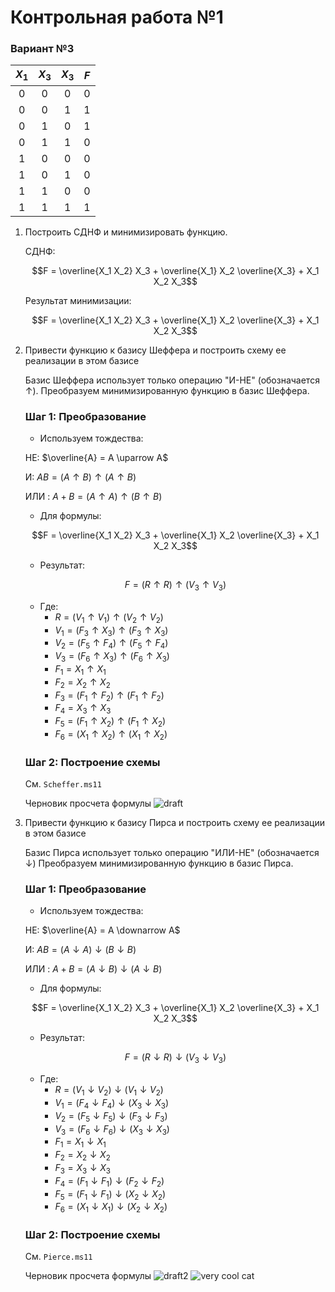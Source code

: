 # Контрольная работа №1
### Вариант №3

| $X_1$ | $X_3$ | $X_3$ | $F$ |
|:-----:|:-----:|:-----:|:---:|
|0|0|0|0|
|0|0|1|1|
|0|1|0|1|
|0|1|1|0|
|1|0|0|0|
|1|0|1|0|
|1|1|0|0|
|1|1|1|1|

1) Построить СДНФ и минимизировать функцию.

    СДНФ:

    $$F = \overline{X_1 X_2} X_3 + \overline{X_1} X_2 \overline{X_3} + X_1 X_2 X_3$$

    Результат минимизации: 

    $$F = \overline{X_1 X_2} X_3 + \overline{X_1} X_2 \overline{X_3} + X_1 X_2 X_3$$

2) Привести функцию к базису Шеффера и построить схему ее реализации в этом базисе
   
    Базис Шеффера использует только операцию "И-НЕ" (обозначается $\uparrow$). Преобразуем минимизированную функцию в базис Шеффера.
    
    ### Шаг 1: Преобразование

    * Используем тождества:

    НЕ: $\overline{A} = A \uparrow A$

    И: $AB = (A \uparrow B) \uparrow (A \uparrow B)$
   
    ИЛИ : $A + B = (A \uparrow A) \uparrow (B \uparrow B)$

    * Для формулы:

    $$F = \overline{X_1 X_2} X_3 + \overline{X_1} X_2 \overline{X_3} + X_1 X_2 X_3$$

    * Результат:

    $$F=(R \uparrow R) \uparrow (V_3 \uparrow V_3)$$
   
    * Где:
        * $R = (V_1 \uparrow V_1) \uparrow (V_2 \uparrow V_2)$
        * $V_1 = (F_3 \uparrow X_3) \uparrow (F_3 \uparrow X_3)$
        * $V_2 = (F_5 \uparrow F_4) \uparrow (F_5 \uparrow F_4)$
        * $V_3 = (F_6 \uparrow X_3) \uparrow (F_6 \uparrow X_3)$
        * $F_1 = X_1 \uparrow X_1$
        * $F_2 = X_2 \uparrow X_2$
        * $F_3 = (F_1 \uparrow F_2) \uparrow (F_1 \uparrow F_2)$
        * $F_4 = X_3 \uparrow X_3$
        * $F_5 = (F_1 \uparrow X_2) \uparrow (F_1 \uparrow X_2)$
        * $F_6 = (X_1 \uparrow X_2) \uparrow (X_1 \uparrow X_2)$

    ### Шаг 2: Построение схемы

    См. `Scheffer.ms11`
   
    Черновик просчета формулы
    ![draft](https://github.com/user-attachments/assets/23ac671c-471a-4d82-b874-130bedd3c003)
4) Привести функцию к базису Пирса и построить схему ее реализации в этом базисе
   
    Базис Пирса использует только операцию "ИЛИ-НЕ" (обозначается $\downarrow$) Преобразуем минимизированную функцию в базис Пирса.

   ### Шаг 1: Преобразование

    * Используем тождества:

    НЕ: $\overline{A} = A \downarrow A$

    И: $AB = (A \downarrow A) \downarrow (B \downarrow B)$
   
    ИЛИ : $A + B = (A \downarrow B) \downarrow (A \downarrow B)$

    * Для формулы:

    $$F = \overline{X_1 X_2} X_3 + \overline{X_1} X_2 \overline{X_3} + X_1 X_2 X_3$$

    * Результат:

    $$F=(R \downarrow R) \downarrow (V_3 \downarrow V_3)$$
   
    * Где:
        * $R = (V_1 \downarrow V_2) \downarrow (V_1 \downarrow V_2)$
        * $V_1 = (F_4 \downarrow F_4) \downarrow (X_3 \downarrow X_3)$
        * $V_2 = (F_5 \downarrow F_5) \downarrow (F_3 \downarrow F_3)$
        * $V_3 = (F_6 \downarrow F_6) \downarrow (X_3 \downarrow X_3)$
        * $F_1 = X_1 \downarrow X_1$
        * $F_2 = X_2 \downarrow X_2$
        * $F_3 = X_3 \downarrow X_3$
        * $F_4 = (F_1 \downarrow F_1) \downarrow (F_2 \downarrow F_2)$
        * $F_5 = (F_1 \downarrow F_1) \downarrow (X_2 \downarrow X_2)$
        * $F_6 = (X_1 \downarrow X_1) \downarrow (X_2 \downarrow X_2)$
    
    ### Шаг 2: Построение схемы

    См. `Pierce.ms11`
   
    Черновик просчета формулы
    ![draft2](https://github.com/user-attachments/assets/97457749-3877-4cd2-9453-15d7c77f9ded)
    ![very cool cat](https://github.com/user-attachments/assets/8a233d22-e6f9-4f3b-a0be-c72c702f3c3c)
